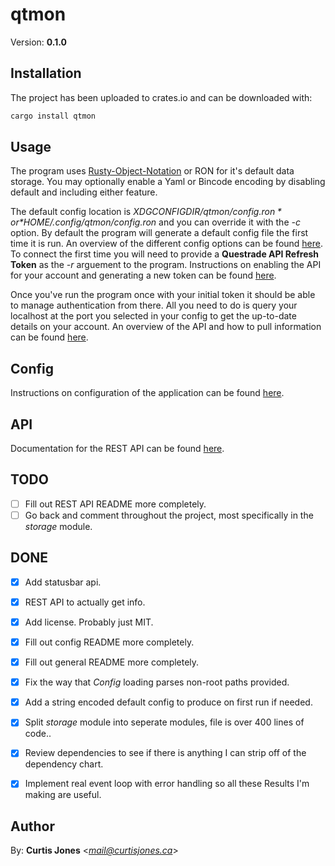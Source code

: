 # qtmon
Version: **0.1.0**

## Installation
The project has been uploaded to crates.io and can be downloaded with:
```sh
cargo install qtmon
```

## Usage
The program uses [Rusty-Object-Notation](https://github.com/ron-rs/ron) or RON for it's default data storage.
You may optionally enable a Yaml or Bincode encoding by disabling default and
including either feature.


The default config location is *$XDGCONFIGDIR/qtmon/config.ron* or 
*$HOME/.config/qtmon/config.ron* and you can override it with the *-c* option.
By default the program will generate a default config file the first time it is run.
An overview of the different config options can be found [here](src/config/README.md).
To connect the first time you will need to provide a **Questrade API Refresh Token**
as the *-r* arguement to the program.
Instructions on enabling the API for your account and generating a new token can 
be found [here](https://www.questrade.com/api/documentation/getting-started).


Once you've run the program once with your initial token it should be able to
manage authentication from there. All you need to do is query your localhost at the 
port you selected in your config to get the up-to-date details on your account.
An overview of the API and how to pull information can be found [here](./src/http_server/README.md).

## Config
Instructions on configuration of the application can be found [here](./src/config/README.md).

## API
Documentation for the REST API can be found [here](./src/http_server/README.md).

## TODO
* [ ] Fill out REST API README more completely.
* [ ] Go back and comment throughout the project, most specifically in the *storage* module.

## DONE
* [x] Add statusbar api.
* [x] REST API to actually get info.
* [x] Add license. Probably just MIT.
* [x] Fill out config README more completely.
* [x] Fill out general README more completely.
* [x] Fix the way that *Config* loading parses non-root paths provided.
* [x] Add a string encoded default config to produce on first run if needed.
* [x] Split *storage* module into seperate modules, file is over 400 lines of code..
* [x] Review dependencies to see if there is anything I can strip off of the dependency chart.
* [x] Implement real event loop with error handling so all these Results I'm making are useful.


## Author

By: **Curtis Jones** <*mail@curtisjones.ca*>
